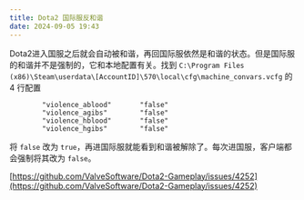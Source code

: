 ```yaml
---
title: Dota2 国际服反和谐
date: 2024-09-05 19:43
---
```


Dota2进入国服之后就会自动被和谐，再回国际服依然是和谐的状态。但是国际服的和谐并不是强制的，它和本地配置有关。找到 `C:\Program Files (x86)\Steam\userdata\[AccountID]\570\local\cfg\machine_convars.vcfg` 的 4 行配置

```
		"violence_ablood"		"false"
		"violence_agibs"		"false"
		"violence_hblood"		"false"
		"violence_hgibs"		"false"
```

将 `false` 改为 `true`，再进国际服就能看到和谐被解除了。每次进国服，客户端都会强制将其改为 `false`。

[https://github.com/ValveSoftware/Dota2-Gameplay/issues/4252](https://github.com/ValveSoftware/Dota2-Gameplay/issues/4252)